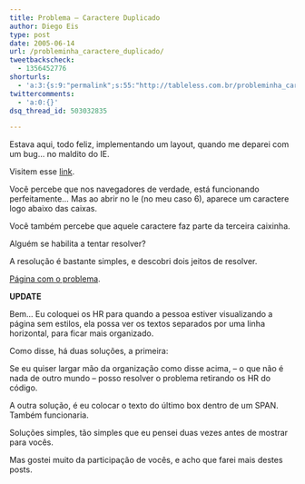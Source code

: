 ```yaml
---
title: Problema – Caractere Duplicado
author: Diego Eis
type: post
date: 2005-06-14
url: /probleminha_caractere_duplicado/
tweetbackscheck:
  - 1356452776
shorturls:
  - 'a:3:{s:9:"permalink";s:55:"http://tableless.com.br/probleminha_caractere_duplicado";s:7:"tinyurl";s:26:"http://tinyurl.com/3mll5pc";s:4:"isgd";s:19:"http://is.gd/ikgjHX";}'
twittercomments:
  - 'a:0:{}'
dsq_thread_id: 503032835

---
```

Estava aqui, todo feliz, implementando um layout, quando me deparei com um bug&#8230; no maldito do IE. 

Visitem esse [link][1].
  
Você percebe que nos navegadores de verdade, está funcionando perfeitamente&#8230; Mas ao abrir no Ie (no meu caso 6), aparece um caractere logo abaixo das caixas.
  
Você também percebe que aquele caractere faz parte da terceira caixinha. 

Alguém se habilita a tentar resolver?
  
A resolução é bastante simples, e descobri dois jeitos de resolver. 

[Página com o problema][1]. 

**UPDATE**
  
Bem&#8230; Eu coloquei os HR para quando a pessoa estiver visualizando a página sem estilos, ela possa ver os textos separados por uma linha horizontal, para ficar mais organizado. 

Como disse, há duas soluções, a primeira:
  
Se eu quiser largar mão da organização como disse acima, &#8211; o que não é nada de outro mundo &#8211; posso resolver o problema retirando os HR do código. 

A outra solução, é eu colocar o texto do último box dentro de um SPAN. Também funcionaria. 

Soluções simples, tão simples que eu pensei duas vezes antes de mostrar para vocês.
  
Mas gostei muito da participação de vocês, e acho que farei mais destes posts.

 [1]: http://tableless.com.br/problema/letra_repetida.htm